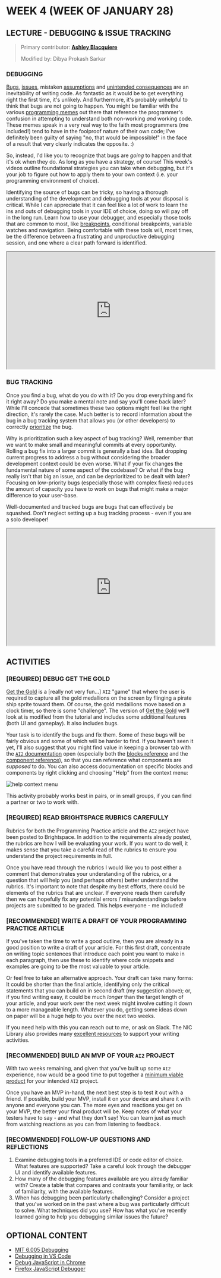 # WEEK 4 (WEEK OF JANUARY 28)
## LECTURE - DEBUGGING & ISSUE TRACKING

> Primary contributor: **[Ashley Blacquiere](https://ca.linkedin.com/in/ashley-blacquiere)**
>
> Modified by: Dibya Prokash Sarkar

### DEBUGGING
[Bugs](https://en.wikipedia.org/wiki/Software_bug), [issues](https://en.wikipedia.org/wiki/Software_project_management#Issue), mistaken [assumptions](https://en.wikipedia.org/wiki/Tacit_assumption) and [unintended consequences](https://en.wikipedia.org/wiki/Unintended_consequences) are an inevitability of writing code. As fantastic as it would be to get everything right the first time, it's unlikely. And furthermore, it's probably unhelpful to think that bugs are not going to happen. You might be familiar with the various [programming memes](https://duckduckgo.com/?q=programmer+debugging+meme&t=ffab&iar=images&iax=images&ia=images) out there that reference the programmer's confusion in attempting to understand both non-working _and_ working code. These memes speak in a very real way to the faith most programmers (me included!) tend to have in the foolproof nature of their own code; I've definitely been guilty of saying "no, that would be impossible!" in the face of a result that very clearly indicates the opposite. :)  

 So, instead, I'd like you to recognize that bugs are _going_ to happen and that it's ok when they do. As long as you have a strategy, of course! This week's videos outline foundational strategies you can take when debugging, but it's your job to figure out how to apply them to your own context (i.e. your programming environment of choice). 

Identifying the source of bugs can be tricky, so having a thorough understanding of the development and debugging tools at your disposal is critical. While I can appreciate that it can feel like a lot of work to learn the ins and outs of debugging tools in your IDE of choice, doing so will pay off in the long run. Learn how to use your debugger, and especially those tools that are common to most, like [breakpoints](https://en.wikipedia.org/wiki/Breakpoint), conditional breakpoints, variable watches and navigation. Being comfortable with these tools will, most times, be the difference between a frustrating and unproductive debugging session, and one where a clear path forward is identified. 

<div class="video-container-16by9"><iframe width="560" height="315" src="https://youtube.com/embed/-jzOXtbntvw"></iframe></div>

### BUG TRACKING
Once you find a bug, what do you do with it? Do you drop everything and fix it right away? Do you make a mental note and say you'll come back later? While I'll concede that sometimes these two options might feel like the right direction, it's rarely the case. Much better is to record information about the bug in a bug tracking system that allows you  (or other developers) to correctly [prioritize](https://en.wikipedia.org/wiki/Prioritization) the bug.

Why is prioritization such a key aspect of bug tracking? Well, remember that we want to make small and meaningful commits at every opportunity. Rolling a bug fix into a larger commit is generally a bad idea. But dropping current progress to address a bug without considering the broader development context could be even worse. What if your fix changes the fundamental nature of some aspect of the codebase? Or what if the bug really isn't that big an issue, and can be deprioritized to be dealt with later? Focusing on low-priority bugs (especially those with complex fixes) reduces the amount of capacity you have to work on bugs that might make a major difference to your user-base. 

Well-documented and tracked bugs are bugs that can effectively be squashed. Don't neglect setting up a bug tracking process - even if you are a solo developer!

<div class="video-container-16by9"><iframe width="560" height="315" src="https://youtube.com/embed/mbk4WLZj4yg"></iframe></div>

## ACTIVITIES

### [REQUIRED] DEBUG GET THE GOLD
[Get the Gold](http://appinventor.mit.edu/explore/ai2/get-gold) is a [really not very fun...] `AI2` "game" that where the user is required to capture all the gold medallions on the screen by flinging a pirate ship sprite toward them. Of course, the gold medallions move based on a clock timer, so there is some "challenge". The version of [Get the Gold](https://github.com/nic-dgl104-winter-2025/guide-get-the-gold-debugging) we'll look at is modified from the tutorial and includes some additional features (both UI and gameplay). It also includes bugs. 

Your task is to identify the bugs and fix them. Some of these bugs will be fairly obvious and some of which will be harder to find. If you haven't seen it yet, I'll also suggest that you might find value in keeping a browser tab with the [`AI2` documentation](http://appinventor.mit.edu/explore/library) open (especially both the [blocks reference](http://ai2.appinventor.mit.edu/reference/blocks/) and the [component reference](http://ai2.appinventor.mit.edu/reference/components/)), so that you can reference what components are _supposed_ to do. You can also access documentation on specific blocks and components by right clicking and choosing "Help" from the context menu:

![help context menu](../assets/images/2024-week4-help-context.png)

This activity probably works best in pairs, or in small groups, if you can find a partner or two to work with.

### [REQUIRED] READ BRIGHTSPACE RUBRICS CAREFULLY
Rubrics for both the Programming Practice article and the `AI2` project have been posted to Brightspace. In addition to the requirements already posted, the rubrics are how I will be evaluating your work. If you want to do well, it makes sense that you take a careful read of the rubrics to ensure you understand the project requirements in full.

Once you have read through the rubrics I would like you to post either a comment that demonstrates your understanding of the rubrics, or a question that will help you (and perhaps others) better understand the rubrics. It's important to note that despite my best efforts, there could be elements of the rubrics that are unclear. If everyone reads them carefully then we can hopefully fix any potential errors / misunderstandings before projects are submitted to be graded. This helps everyone - me included!

### [RECOMMENDED] WRITE A DRAFT OF YOUR PROGRAMMING PRACTICE ARTICLE
If you've taken the time to write a good outline, then you are already in a good position to write a draft of your article. For this first draft, concentrate on writing topic sentences that introduce each point you want to make in each paragraph, then use these to identify where code snippets and examples are going to be the most valuable to your article. 

Or feel free to take an alternative approach. Your draft can take many forms: It could be shorter than the final article, identifying only the critical statements that you can build on in second draft (my suggestion above); or, if you find writing easy, it could be much _longer_ than the target length of your article, and your work over the next week might involve cutting it down to a more manageable length. Whatever you do, getting some ideas down on paper will be a huge help to you over the next two weeks. 

If you need help with this you can reach out to me, or ask on Slack. The NIC Library also provides many [excellent resources](https://library.nic.bc.ca/writingsupport) to support your writing activities.

### [RECOMMENDED] BUILD AN MVP OF YOUR `AI2` PROJECT
With two weeks remaining, and given that you've built up some `AI2` experience, now would be a good time to put together a [minimum viable product](https://en.wikipedia.org/wiki/Minimum_viable_product) for your intended `AI2` project.

Once you have an MVP in-hand, the next best step is to test it out with a friend. If possible, build your MVP, install it on your device and share it with anyone and everyone you can. The more eyes and reactions you get on your MVP, the better your final product will be. Keep notes of what your testers have to say - and what they don't say! You can learn just as much from watching reactions as you can from listening to feedback.

### [RECOMMENDED] FOLLOW-UP QUESTIONS AND REFLECTIONS
1. Examine debugging tools in a preferred IDE or code editor of choice. What features are supported? Take a careful look through the debugger UI and identify available features. 
2. How many of the debugging features available are you already familiar with? Create a table that compares and contrasts your familiarity, or lack of familiarity, with the available features. 
3. When has debugging been particularly challenging? Consider a project that you've worked on in the past where a bug was particularly difficult to solve. What techniques did you use? How has what you've recently learned going to help you debugging similar issues the future? 


## OPTIONAL CONTENT
- [MIT 6.005 Debugging](https://ocw.mit.edu/ans7870/6/6.005/s16/classes/11-debugging/)
- [Debugging in VS Code](https://code.visualstudio.com/Docs/editor/debugging)
- [Debug JavaScript in Chrome](https://developer.chrome.com/docs/devtools/javascript/)
- [Firefox JavaScript Debugger](https://firefox-source-docs.mozilla.org/devtools-user/debugger/index.html)

